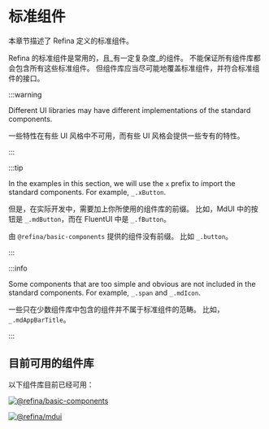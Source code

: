 # 标准组件

本章节描述了 Refina 定义的标准组件。

Refina 的标准组件是常用的，且_有一定复杂度_的组件。 不能保证所有组件库都会包含所有这些标准组件。 但组件库应当尽可能地覆盖标准组件，并符合标准组件的接口。

:::warning

Different UI libraries may have different implementations of the standard components.

一些特性在有些 UI 风格中不可用，而有些 UI 风格会提供一些专有的特性。

:::

:::tip

In the examples in this section, we will use the `x` prefix to import the standard components. For example, `_.xButton`.

但是，在实际开发中，需要加上你所使用的组件库的前缀。 比如，MdUI 中的按钮是 `_.mdButton`，而在 FluentUI 中是 `_.fButton`。

由 `@refina/basic-components` 提供的组件没有前缀。 比如 `_.button`。

:::

:::info

Some components that are too simple and obvious are not included in the standard components. For example, `_.span` and `_.mdIcon`.

一些只在少数组件库中包含的组件并不属于标准组件的范畴。 比如，`_.mdAppBarTitle`。

:::

## 目前可用的组件库

以下组件库目前已经可用：

[![@refina/basic-components](https://img.shields.io/npm/v/%40refina%2Fbasic-components?label=%40refina%2Fbasic-components\&color=green)](https://www.npmjs.com/package/@refina/basic-components)

[![@refina/mdui](https://img.shields.io/npm/v/%40refina%2Fmdui?label=%40refina%2Fmdui\&color=green)](https://www.npmjs.com/package/@refina/mdui)
